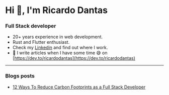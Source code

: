 <h1 align="left">Hi 👋, I'm Ricardo Dantas</h1>
<h3 align="left">Full Stack developer</h3>

- 20+ years experience in web development.
- Rust and Flutter enthusiast.
- Check my [Linkedin](https://linkedin.com/in/rdantas) and find out where I work.
- 📝 I write articles when I have some time 😅 on [https://dev.to/ricardodantas](https://dev.to/ricardodantas)


***

### Blogs posts
<!-- BLOG-POST-LIST:START -->
- [12 Ways To Reduce Carbon Footprints as a Full Stack Developer](https://dev.to/ricardodantas/12-ways-to-reduce-carbon-footprints-as-a-full-stack-developer-imh)
<!-- BLOG-POST-LIST:END -->

